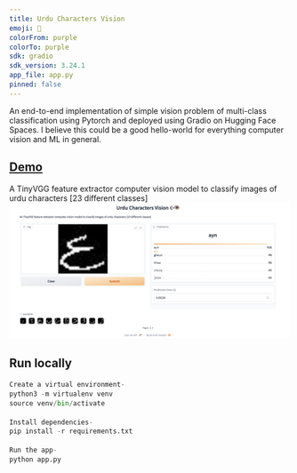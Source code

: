 ```yaml
---
title: Urdu Characters Vision
emoji: 🐢
colorFrom: purple
colorTo: purple
sdk: gradio
sdk_version: 3.24.1
app_file: app.py
pinned: false
---
```


An end-to-end implementation of simple vision problem of multi-class classification using Pytorch and deployed using Gradio on Hugging Face Spaces. I believe this could be a good hello-world for everything computer vision and ML in general.

## [Demo](https://huggingface.co/spaces/kausmos/Urdu-Characters-Vision)
A TinyVGG feature extractor computer vision model to classify images of urdu characters [23 different classes]
![demo](static/demo.png)

## Run locally
```python
Create a virtual environment-
python3 -m virtualenv venv
source venv/bin/activate

Install dependencies-
pip install -r requirements.txt

Run the app-
python app.py
```